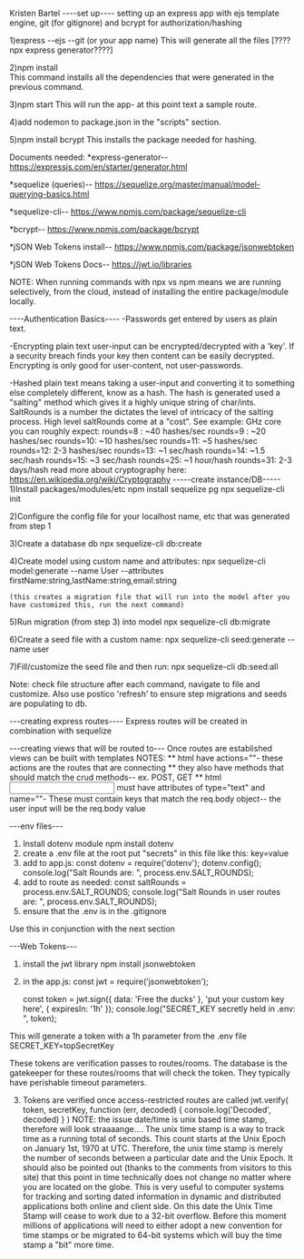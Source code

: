 Kristen Bartel
----set up---- 
setting up an express app with ejs template engine, git (for gitignore) and bcrypt for authorization/hashing

1)express --ejs --git (or your app name) 
    This will generate all the files [????npx express generator????]

2)npm install  
    This command installs all the dependencies that were generated in the previous command. 

3)npm start 
    This will run the app- at this point text a sample route.

4)add nodemon to package.json in the "scripts" section. 

5)npm install bcrypt
    This installs the package needed for hashing. 
    
Documents needed: 
*express-generator-- https://expressjs.com/en/starter/generator.html

*sequelize (queries)-- https://sequelize.org/master/manual/model-querying-basics.html

*sequelize-cli-- https://www.npmjs.com/package/sequelize-cli

*bcrypt--  https://www.npmjs.com/package/bcrypt

*jSON Web Tokens install-- https://www.npmjs.com/package/jsonwebtoken

*jSON Web Tokens Docs-- https://jwt.io/libraries

NOTE: When running commands with npx vs npm means we are running selectively, from the cloud, instead of installing the entire package/module locally.

----Authentication Basics----
-Passwords get entered by users as plain text.

-Encrypting plain text user-input can be encrypted/decrypted with a 'key'. If a security breach finds your key then content can be easily decrypted. Encrypting is only good for user-content, not user-passwords.

-Hashed plain text means taking a user-input and converting it to something else completely different, know as a hash. The hash is generated used a "salting" method which gives it a highly unique string of char/ints. SaltRounds is a number the dictates the level of intricacy of the salting process. High level saltRounds come at a "cost". See example:
    GHz core you can roughly expect:
        rounds=8 : ~40 hashes/sec
        rounds=9 : ~20 hashes/sec
        rounds=10: ~10 hashes/sec
        rounds=11: ~5  hashes/sec
        rounds=12: 2-3 hashes/sec
        rounds=13: ~1 sec/hash
        rounds=14: ~1.5 sec/hash
        rounds=15: ~3 sec/hash
        rounds=25: ~1 hour/hash
        rounds=31: 2-3 days/hash
read more about cryptography here: https://en.wikipedia.org/wiki/Cryptography
-----create instance/DB-----
1)Install packages/modules/etc
    npm install sequelize pg
        npx sequelize-cli init

2)Configure the config file for your localhost name, etc that was generated from step 1

3)Create a database db
    npx sequelize-cli db:create

4)Create model using custom name and attributes: 
    npx sequelize-cli model:generate --name User --attributes firstName:string,lastName:string,email:string
    
    (this creates a migration file that will run into the model after you have customized this, run the next command)

5)Run migration (from step 3) into model
    npx sequelize-cli db:migrate

6)Create a seed file with a custom name:
    npx sequelize-cli seed:generate --name user

7)Fill/customize the seed file and then run: 
    npx sequelize-cli db:seed:all

Note: check file structure after each command, navigate to file and customize. Also use postico 'refresh' to ensure step migrations and seeds are populating to db.

---creating express routes----
Express routes will be created in combination with sequelize 

---creating views that will be routed to---
Once routes are established views can be built with templates 
NOTES:
** html <forms> have actions=""- these actions are the routes that are connecting
** they also have methods that should match the crud methods-- ex. POST, GET
** html <input> must have attributes of type="text" and name=""- These must contain keys that match the req.body object-- the user input will be the req.body value

---env files---
1) Install dotenv module 
     npm install dotenv
2) create a .env file at the root
    put "secrets" in this file like this:  key=value
3) add to app.js:
    const dotenv = require('dotenv');
    dotenv.config();
    console.log("Salt Rounds are: ", process.env.SALT_ROUNDS);
4) add to route as needed:
    const saltRounds = process.env.SALT_ROUNDS;
    console.log("Salt Rounds in user routes are: ", process.env.SALT_ROUNDS);
5) ensure that the .env is in the .gitignore

Use this in conjunction with the next section 

---Web Tokens---
1) install the jwt library
     npm install jsonwebtoken
2) in the app.js:
    const jwt = require('jsonwebtoken');

    const token = jwt.sign({
    data: 'Free the ducks'
    }, 'put your custom key here', { expiresIn: '1h' });
    console.log("SECRET_KEY secretly held in .env: ", token);

This will generate a token with a 1h parameter from the .env file SECRET_KEY=topSecretKey

These tokens are verification passes to routes/rooms. The database is the gatekeeper for these routes/rooms that will check the token. They  typically have perishable timeout parameters.

3) Tokens are verified once access-restricted routes are called
    jwt.verify(
        token,
        secretKey,
    function (err, decoded) {
        console.log('Decoded', decoded)
  }
)
    NOTE: the issue date/time is unix based time stamp, therefore will look straaaange....
    The unix time stamp is a way to track time as a running total of seconds. This count starts at the Unix Epoch on January 1st, 1970 at UTC. Therefore, the unix time stamp is merely the number of seconds between a particular date and the Unix Epoch. It should also be pointed out (thanks to the comments from visitors to this site) that this point in time technically does not change no matter where you are located on the globe. This is very useful to computer systems for tracking and sorting dated information in dynamic and distributed applications both online and client side. On this date the Unix Time Stamp will cease to work due to a 32-bit overflow. Before this moment millions of applications will need to either adopt a new convention for time stamps or be migrated to 64-bit systems which will buy the time stamp a "bit" more time.
